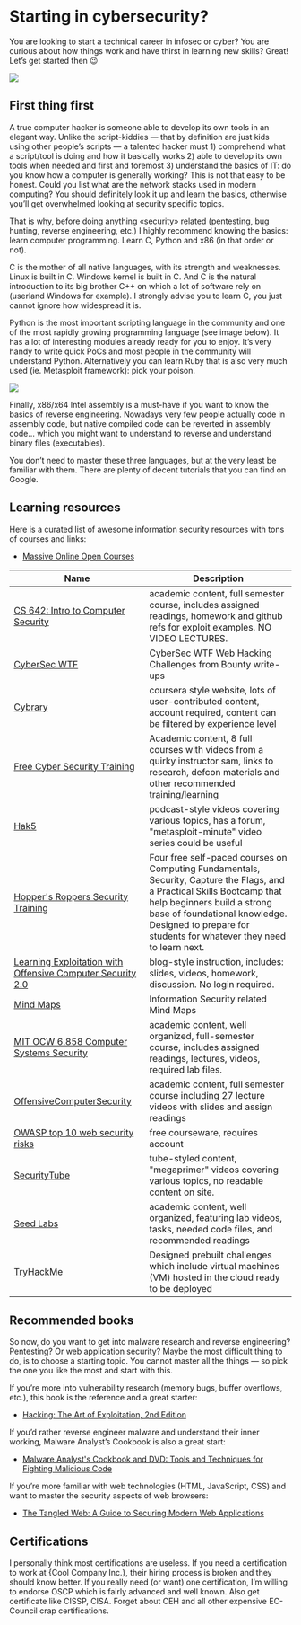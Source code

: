 # Starting in cybersecurity?

You are looking to start a technical career in infosec or cyber? You are curious about how things work and have thirst in learning new skills? Great! Let’s get started then 😉

![](https://telegra.ph/file/373a8b28415f7bab4f1e2.jpg)

## First thing first

A true computer hacker is someone able to develop its own tools in an elegant way. Unlike the script-kiddies — that by definition are just kids using other people’s scripts — a talented hacker must 1) comprehend what a script/tool is doing and how it basically works 2) able to develop its own tools when needed and first and foremost 3) understand the basics of IT: do you know how a computer is generally working? This is not that easy to be honest. Could you list what are the network stacks used in modern computing? You should definitely look it up and learn the basics, otherwise you’ll get overwhelmed looking at security specific topics.

That is why, before doing anything «security» related (pentesting, bug hunting, reverse engineering, etc.) I highly recommend knowing the basics: learn computer programming. Learn C, Python and x86 (in that order or not).

C is the mother of all native languages, with its strength and weaknesses. Linux is built in C. Windows kernel is built in C. And C is the natural introduction to its big brother C++ on which a lot of software rely on (userland Windows for example). I strongly advise you to learn C, you just cannot ignore how widespread it is.

Python is the most important scripting language in the community and one of the most rapidly growing programming language (see image below). It has a lot of interesting modules already ready for you to enjoy. It’s very handy to write quick PoCs and most people in the community will understand Python. Alternatively you can learn Ruby that is also very much used (ie. Metasploit framework): pick your poison.


![](https://telegra.ph/file/80b8cc35bc9910f205486.png)


Finally, x86/x64 Intel assembly is a must-have if you want to know the basics of reverse engineering. Nowadays very few people actually code in assembly code, but native compiled code can be reverted in assembly code… which you might want to understand to reverse and understand binary files (executables).

You don’t need to master these three languages, but at the very least be familiar with them. There are plenty of decent tutorials that you can find on Google.

## Learning resources
Here is a curated list of awesome information security resources with tons of courses and links:
- [Massive Online Open Courses](https://rentry.co/chamindux-02)

Name  |  Description
----  |  ----
[CS 642: Intro to Computer Security](http://pages.cs.wisc.edu/~ace/cs642-spring-2016.html) | academic content, full semester course, includes assigned readings, homework and github refs for exploit examples. NO VIDEO LECTURES.
[CyberSec WTF](https://cybersecurity.wtf) | CyberSec WTF Web Hacking Challenges from Bounty write-ups
[Cybrary](https://www.cybrary.it/) | coursera style website, lots of user-contributed content, account required, content can be filtered by experience level
[Free Cyber Security Training](https://www.samsclass.info/) | Academic content, 8 full courses with videos from a quirky instructor sam, links to research, defcon materials and other recommended training/learning
[Hak5](https://www.hak5.org/) | podcast-style videos covering various topics, has a forum, "metasploit-minute" video series could be useful
[Hopper's Roppers Security Training](https://hoppersroppers.org/training.html) | Four free self-paced courses on Computing Fundamentals, Security, Capture the Flags, and a Practical Skills Bootcamp that help beginners build a strong base of foundational knowledge. Designed to prepare for students for whatever they need to learn next.
[Learning Exploitation with Offensive Computer Security 2.0](http://howto.hackallthethings.com/2016/07/learning-exploitation-with-offensive.html) | blog-style instruction, includes: slides, videos, homework, discussion. No login required.
[Mind Maps](http://www.amanhardikar.com/mindmaps.html) |   Information Security related Mind Maps
[MIT OCW 6.858 Computer Systems Security](https://ocw.mit.edu/courses/electrical-engineering-and-computer-science/6-858-computer-systems-security-fall-2014/) | academic content, well organized, full-semester course, includes assigned readings, lectures, videos, required lab files.
[OffensiveComputerSecurity](https://www.cs.fsu.edu/~redwood/OffensiveComputerSecurity/lectures.html) | academic content, full semester course including 27 lecture videos with slides and assign readings
[OWASP top 10 web security risks](https://www.owasp.org/index.php/Category:OWASP_Top_Ten_Project) | free courseware, requires account
[SecurityTube](http://www.securitytube.net/) | tube-styled content, "megaprimer" videos covering various topics, no readable content on site.
[Seed Labs](http://www.cis.syr.edu/~wedu/seed/labs.html) | academic content, well organized, featuring lab videos, tasks, needed code files, and recommended readings
[TryHackMe](https://tryhackme.com/) | Designed prebuilt challenges which include virtual machines (VM) hosted in the cloud ready to be deployed


## Recommended books
So now, do you want to get into malware research and reverse engineering? Pentesting? Or web application security? Maybe the most difficult thing to do, is to choose a starting topic. You cannot master all the things — so pick the one you like the most and start with this.

If you’re more into vulnerability research (memory bugs, buffer overflows, etc.), this book is the reference and a great starter:
- [Hacking: The Art of Exploitation, 2nd Edition](https://www.amazon.com/Hacking-Art-Exploitation-Jon-Erickson/dp/1593271441/)

If you’d rather reverse engineer malware and understand their inner working, Malware Analyst’s Cookbook is also a great start:
- [Malware Analyst's Cookbook and DVD: Tools and Techniques for Fighting Malicious Code](https://www.amazon.com/Malware-Analysts-Cookbook-DVD-Techniques/dp/0470613033/ref=sr_1_3?ie=UTF8&qid=1506068910&sr=8-3&keywords=malware+analysis)

If you’re more familiar with web technologies (HTML, JavaScript, CSS) and want to master the security aspects of web browsers:
- [The Tangled Web: A Guide to Securing Modern Web Applications](https://www.amazon.com/Tangled-Web-Securing-Modern-Applications/dp/1593273886/ref=sr_1_1?s=books&ie=UTF8&qid=1506069161&sr=1-1&keywords=tangled+web+security)

## Certifications

I personally think most certifications are useless. If you need a certification to work at {Cool Company Inc.}, their hiring process is broken and they should know better.
If you really need (or want) one certification, I’m willing to endorse OSCP which is fairly advanced and well known. Also get certificate like CISSP, CISA. Forget about CEH and all other expensive EC-Council crap certifications.
